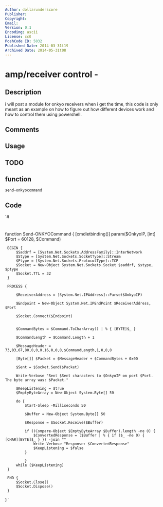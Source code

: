 ```yaml
---
Author: dollarunderscore
Publisher: 
Copyright: 
Email: 
Version: 0.1
Encoding: ascii
License: cc0
PoshCode ID: 5032
Published Date: 2014-03-31t19
Archived Date: 2014-05-31t08
---
```


# amp/receiver control - 

## Description

i will post a module for onkyo receivers when i get the time, this code is only meant as an example on how to figure out how different devices work and how to control them using powershell.

## Comments



## Usage



## TODO



## function

`send-onkyocommand`

## Code

`#
 #
 function Send-ONKYOCommand
 {
     [cmdletbinding()]
     param($OnkyoIP,
           [int] $Port = 60128,
           $Command)
 
 
     BEGIN {
         $Saddrf = [System.Net.Sockets.AddressFamily]::InterNetwork 
         $Stype = [System.Net.Sockets.SocketType]::Stream 
         $Ptype = [System.Net.Sockets.ProtocolType]::TCP
         $Socket = New-Object System.Net.Sockets.Socket $saddrf, $stype, $ptype 
         $Socket.TTL = 32
     }
 
     PROCESS {
 
         $ReceiverAddress = [System.Net.IPAddress]::Parse($OnkyoIP)
 
         $Endpoint = New-Object System.Net.IPEndPoint $ReceiverAddress, $Port
 
         $Socket.Connect($Endpoint)
 
 
         $CommandBytes = $Command.ToCharArray() | % { [BYTE]$_ }
 
         $CommandLength = $Command.Length + 1
 
         $MessageHeader = 73,83,67,80,0,0,0,16,0,0,0,$CommandLength,1,0,0,0
 
         [Byte[]] $Packet = $MessageHeader + $CommandBytes + 0x0D
 
         $Sent = $Socket.Send($Packet)
 
         Write-Verbose "Sent $Sent characters to $OnkyoIP on port $Port. The byte array was: $Packet."
 
         $KeepListening = $true
         $EmptyByteArray = New-Object System.Byte[] 50
 
         do {
             Start-Sleep -Milliseconds 50
 
             $Buffer = New-Object System.Byte[] 50
             
             $Response = $Socket.Receive($Buffer)
 
             if ((Compare-Object $EmptyByteArray $Buffer).length -ne 0) {
                 $ConvertedResponse = ($Buffer | % { if ($_ -ne 0) { [CHAR][BYTE]$_ } }) -join ""
                 Write-Verbose "Response: $ConvertedResponse"
                 $KeepListening = $false
             }
 
             }
         while ($KeepListening)
     }
 
     END {
         $Socket.Close()
         $Socket.Dispose()
     }
 }
`

